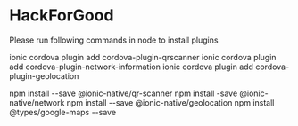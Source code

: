 # HackForGood

Please run following commands in node to install plugins

ionic cordova plugin add cordova-plugin-qrscanner
ionic cordova plugin add cordova-plugin-network-information
ionic cordova plugin add cordova-plugin-geolocation


npm install --save @ionic-native/qr-scanner	
npm install -save @ionic-native/network
npm install --save @ionic-native/geolocation
npm install @types/google-maps --save
